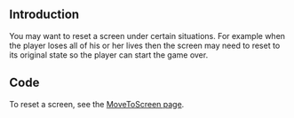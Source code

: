 ## Introduction

You may want to reset a screen under certain situations. For example when the player loses all of his or her lives then the screen may need to reset to its original state so the player can start the game over.

## Code

To reset a screen, see the [MoveToScreen page](/frb/docs/index.php?title=Glue:Reference:Screens:MoveToScreen#Resetting_a_Screen.md "Glue:Reference:Screens:MoveToScreen").
